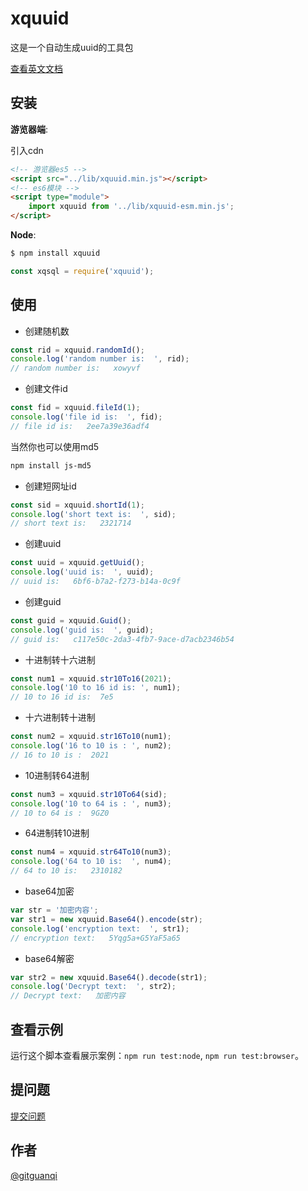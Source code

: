 # xquuid

这是一个自动生成uuid的工具包

[查看英文文档](./README.md)

## 安装

**游览器端**:

引入cdn

```html
<!-- 游览器es5 -->
<script src="../lib/xquuid.min.js"></script>
<!-- es6模块 -->
<script type="module">
    import xquuid from '../lib/xquuid-esm.min.js';
</script>
```

**Node**:

```sh
$ npm install xquuid
```

```js
const xqsql = require('xquuid');
```

## 使用

+ 创建随机数

```js
const rid = xquuid.randomId();
console.log('random number is:  ', rid);
// random number is:   xowyvf
```

+ 创建文件id

```js
const fid = xquuid.fileId(1);
console.log('file id is:  ', fid);
// file id is:   2ee7a39e36adf4
```

当然你也可以使用md5

```sh
npm install js-md5
```

+ 创建短网址id

```js
const sid = xquuid.shortId(1);
console.log('short text is:  ', sid);
// short text is:   2321714
```

+ 创建uuid

```js
const uuid = xquuid.getUuid();
console.log('uuid is:  ', uuid);
// uuid is:   6bf6-b7a2-f273-b14a-0c9f
```

+ 创建guid

```js
const guid = xquuid.Guid();
console.log('guid is:  ', guid);
// guid is:   c117e50c-2da3-4fb7-9ace-d7acb2346b54
```

+ 十进制转十六进制

```js
const num1 = xquuid.str10To16(2021);
console.log('10 to 16 id is: ', num1);
// 10 to 16 id is:  7e5
```

+ 十六进制转十进制

```js
const num2 = xquuid.str16To10(num1);
console.log('16 to 10 is : ', num2);
// 16 to 10 is :  2021
```

+ 10进制转64进制

```js
const num3 = xquuid.str10To64(sid);
console.log('10 to 64 is : ', num3);
// 10 to 64 is :  9GZ0
```

+ 64进制转10进制

```js
const num4 = xquuid.str64To10(num3);
console.log('64 to 10 is:  ', num4);
// 64 to 10 is:   2310182
```

+ base64加密

```js
var str = '加密内容';
var str1 = new xquuid.Base64().encode(str);  
console.log('encryption text:  ', str1);
// encryption text:   5Yqg5a+G5YaF5a65
```

+ base64解密

```js
var str2 = new xquuid.Base64().decode(str1);  
console.log('Decrypt text:  ', str2);
// Decrypt text:   加密内容
```

## 查看示例

运行这个脚本查看展示案例：`npm run test:node`, `npm run test:browser`。

## 提问题

[提交问题](https://github.com/gitguanqi/xquuid/issues/new)

## 作者

[@gitguanqi](https://github.com/gitguanqi)
